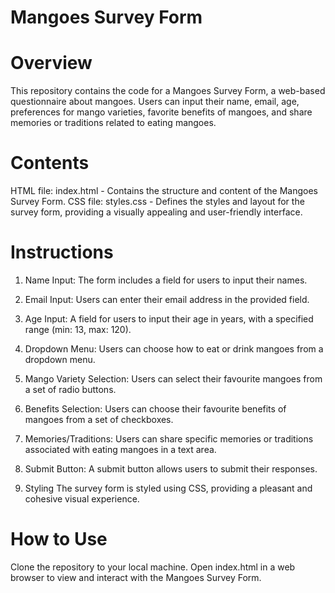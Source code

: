 # Mangoes Survey Form

# Overview
This repository contains the code for a Mangoes Survey Form, a web-based questionnaire about mangoes. Users can input their name, email, age, preferences for mango varieties, favorite benefits of mangoes, and share memories or traditions related to eating mangoes.

# Contents
HTML file: index.html - Contains the structure and content of the Mangoes Survey Form.
CSS file: styles.css - Defines the styles and layout for the survey form, providing a visually appealing and user-friendly interface.

# Instructions
1. Name Input:
The form includes a field for users to input their names.

2. Email Input:
Users can enter their email address in the provided field.

3. Age Input:
A field for users to input their age in years, with a specified range (min: 13, max: 120).

4. Dropdown Menu:
Users can choose how to eat or drink mangoes from a dropdown menu.

5. Mango Variety Selection:
Users can select their favourite mangoes from a set of radio buttons.

6. Benefits Selection:
Users can choose their favourite benefits of mangoes from a set of checkboxes.

7. Memories/Traditions:
Users can share specific memories or traditions associated with eating mangoes in a text area.

8. Submit Button:
A submit button allows users to submit their responses.

9. Styling
The survey form is styled using CSS, providing a pleasant and cohesive visual experience.

# How to Use
Clone the repository to your local machine.
Open index.html in a web browser to view and interact with the Mangoes Survey Form.
